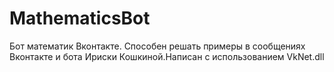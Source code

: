 # MathematicsBot
Бот математик Вконтакте. Способен решать примеры в сообщениях Вконтакте и бота Ириски Кошкиной.Написан с использованием VkNet.dll
